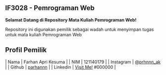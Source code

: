 ## IF3028 - Pemrograman Web

**Selamat Datang di Repository Mata Kuliah Pemrograman Web!**

Repository ini digunakan pemilik sebagai wadah untuk menyimpan tugas untuk mata kuliah Pemrograman Web

## Profil Pemilik

| Nama | Farhan Apri Kesuma |
| NIM | 121140179 |
| Instagram | [@prhnnn_ak](https://www.instagram.com/prhnnn_ak/) |
| Github | [parhannn](https://github.com/parhannn) |
| Linkedin | [Visit Me!](https://www.linkedin.com/in/farhan-apri-kesuma/) #000000 |